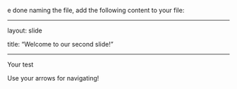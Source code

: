 e done naming the file, add the following content to your file:

---

layout: slide

title: “Welcome to our second slide!”

---

Your test

Use your arrows for navigating!
